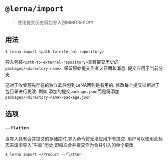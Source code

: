 
# `@lerna/import`

> 使用提交历史将包导入到MMOREPO中

## 用法

```sh
$ lerna import <path-to-external-repository>
```

导入包装`<path-to-external-repository>`具有提交历史的`packages/<directory-name>`. 保留原始提交作者ㄡ日期和消息. 提交应用于当前分支. 

这对于收集预先存在的独立软件包到LeNA回购是有用的. 修改每个提交以相对于包目录进行更改. 例如,添加的提交`package.json`而是将添加`packages/<directory-name>/package.json`.

## 选项

### `--flatten`

当导入具有合并提交的存储库时,导入命令将无法应用所有提交. 用户可以使用此标志来请求导入"平面"历史,即每次合并提交作为合并引入的单个更改. 

    $ lerna import ~/Product --flatten
